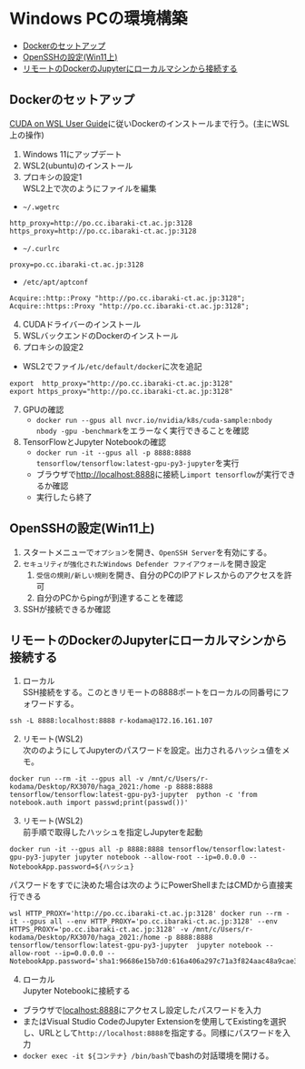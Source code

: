 # Windows PCの環境構築

 - [Dockerのセットアップ](#dockerのセットアップ)
 - [OpenSSHの設定(Win11上)](#opensshの設定win11上)
 - [リモートのDockerのJupyterにローカルマシンから接続する](#リモートのdockerのjupyterにローカルマシンから接続する)

## Dockerのセットアップ
[CUDA on WSL User Guide](https://docs.nvidia.com/cuda/wsl-user-guide/index.html)に従いDockerのインストールまで行う。(主にWSL上の操作)
1. Windows 11にアップデート
2. WSL2(ubuntu)のインストール
3. プロキシの設定1  
WSL2上で次のようにファイルを編集
- `~/.wgetrc`

```
http_proxy=http://po.cc.ibaraki-ct.ac.jp:3128
https_proxy=http://po.cc.ibaraki-ct.ac.jp:3128
```
- `~/.curlrc`

```
proxy=po.cc.ibaraki-ct.ac.jp:3128
```

- `/etc/apt/aptconf`  

```
Acquire::http::Proxy "http://po.cc.ibaraki-ct.ac.jp:3128";
Acquire::https::Proxy "http://po.cc.ibaraki-ct.ac.jp:3128";
```

4. CUDAドライバーのインストール
5. WSLバックエンドのDockerのインストール
6. プロキシの設定2  
- WSL2でファイル`/etc/default/docker`に次を追記  

```
export  http_proxy="http://po.cc.ibaraki-ct.ac.jp:3128"
export https_proxy="http://po.cc.ibaraki-ct.ac.jp:3128"
```
7. GPUの確認
    - `docker run --gpus all nvcr.io/nvidia/k8s/cuda-sample:nbody nbody -gpu -benchmark`をエラーなく実行できることを確認
8. TensorFlowとJupyter Notebookの確認
    - `docker run -it --gpus all -p 8888:8888 tensorflow/tensorflow:latest-gpu-py3-jupyter`を実行
    - ブラウザで[http://localhost:8888](http://localhost:8888)に接続し`import tensorflow`が実行できるか確認
    - 実行したら終了

 
## OpenSSHの設定(Win11上)
1. スタートメニューで`オプション`を開き、`OpenSSH Server`を有効にする。
2. `セキュリティが強化されたWindows Defender ファイアウォール`を開き設定
    1. `受信の規則/新しい規則`を開き、自分のPCのIPアドレスからのアクセスを許可
    2. 自分のPCからpingが到達することを確認
3. SSHが接続できるか確認

## リモートのDockerのJupyterにローカルマシンから接続する  
1. ローカル  
SSH接続をする。このときリモートの8888ポートをローカルの同番号にフォワードする。
```
ssh -L 8888:localhost:8888 r-kodama@172.16.161.107
```
2. リモート(WSL2)  
次ののようにしてJupyterのパスワードを設定。出力されるハッシュ値をメモ。
```
docker run --rm -it --gpus all -v /mnt/c/Users/r-kodama/Desktop/RX3070/haga_2021:/home -p 8888:8888 tensorflow/tensorflow:latest-gpu-py3-jupyter  python -c 'from notebook.auth import passwd;print(passwd())'
```

3. リモート(WSL2)  
前手順で取得したハッシュを指定しJupyterを起動
```
docker run -it --gpus all -p 8888:8888 tensorflow/tensorflow:latest-gpu-py3-jupyter jupyter notebook --allow-root --ip=0.0.0.0 --NotebookApp.password=${ハッシュ}
```
パスワードをすでに決めた場合は次のようにPowerShellまたはCMDから直接実行できる
```
wsl HTTP_PROXY='http://po.cc.ibaraki-ct.ac.jp:3128' docker run --rm -it --gpus all --env HTTP_PROXY='po.cc.ibaraki-ct.ac.jp:3128' --env HTTPS_PROXY='po.cc.ibaraki-ct.ac.jp:3128' -v /mnt/c/Users/r-kodama/Desktop/RX3070/haga_2021:/home -p 8888:8888 tensorflow/tensorflow:latest-gpu-py3-jupyter  jupyter notebook --allow-root --ip=0.0.0.0 --NotebookApp.password='sha1:96686e15b7d0:616a406a297c71a3f824aac48a9cae395639a1a2'
```

4. ローカル  
Jupyter Notebookに接続する
- ブラウザで[localhost:8888](http://localhost:8888)にアクセスし設定したパスワードを入力
- またはVisual Studio CodeのJupyter Extensionを使用してExistingを選択し、URLとして`http://localhost:8888`を指定する。同様にパスワードを入力
- `docker exec -it ${コンテナ} /bin/bash`でbashの対話環境を開ける。

